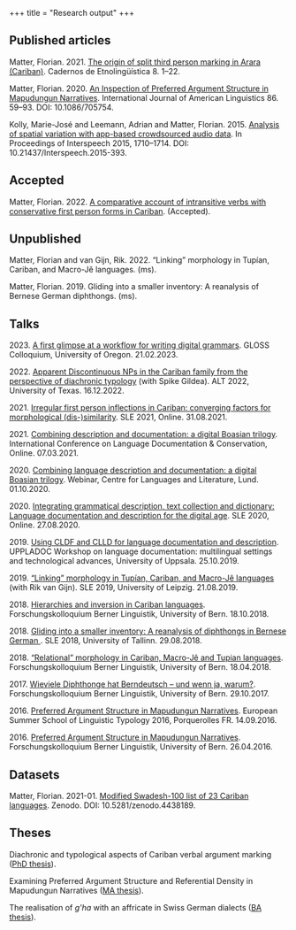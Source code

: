 +++
title = "Research output"
+++


## Published articles
<a name="matter2019arara"></a>Matter, Florian. 2021. [The origin of split third person marking in Arara (Cariban)](http://www.etnolinguistica.org/article:vol8n2-1). Cadernos de Etnolingüística 8. 1–22.

<a name="matter2020mapudungun"></a>Matter, Florian. 2020. [An Inspection of Preferred Argument Structure in Mapudungun Narratives](https://doi.org/10.1086/705754). International Journal of American Linguistics 86. 59–93. DOI: 10.1086/705754.

<a name="interspeech2015"></a>Kolly, Marie-José and Leemann, Adrian and Matter, Florian. 2015. [Analysis of spatial variation with app-based crowdsourced audio data](https://doi.org/10.21437/Interspeech.2015-393). In Proceedings of Interspeech 2015, 1710–1714. DOI: 10.21437/Interspeech.2015-393.

## Accepted
<a name="matter2021irregular"></a>Matter, Florian. 2022. [A comparative account of intransitive verbs with conservative first person forms in Cariban](https://github.com/fmatter/cariban\_irregular\_1). (Accepted).

## Unpublished
<a name="matter2021linking"></a>Matter, Florian and van Gijn, Rik. 2022. “Linking” morphology in Tupían, Cariban, and Macro-Jê languages. (ms).

<a name="matter2019bernese"></a>Matter, Florian. 2019. Gliding into a smaller inventory: A reanalysis of Bernese German diphthongs. (ms).

## Talks
<a name="gramgloss"></a> 2023\. [A first glimpse at a workflow for writing digital grammars](/pdfs/glossgram.pdf). GLOSS Colloquium, University of Oregon. 21.02.2023.

<a name="altnp"></a> 2022\. [Apparent Discontinuous NPs in the Cariban family from the perspective of diachronic typology](https://github.com/fmatter/cariban_nps/) (with Spike Gildea). ALT 2022, University of Texas. 16.12.2022.

<a name="irregularsle"></a> 2021\. [Irregular first person inflections in Cariban: converging factors for morphological (dis-)similarity](https://osf.io/8zqe4/). SLE 2021, Online. 31.08.2021.

<a name="gramricldc"></a> 2021\. [Combining description and documentation: a digital Boasian trilogy](/pdfs/gramr_icldc_matter.pdf). International Conference on Language Documentation & Conservation, Online. 07.03.2021.

<a name="gramrlund"></a> 2020\. [Combining language description and documentation: a digital Boasian trilogy](/pdfs/gramr_lund_slides.pdf). Webinar, Centre for Languages and Literature, Lund. 01.10.2020.

<a name="gramrsle"></a> 2020\. [Integrating grammatical description, text collection and dictionary: Language documentation and description for the digital age](https://osf.io/3vm6u/). SLE 2020, Online. 27.08.2020.

<a name="gramr"></a> 2019\. [Using CLDF and CLLD for language documentation and description](/pdfs/uppladoc_gramr.pdf). UPPLADOC Workshop on language documentation: multilingual settings and technological advances, University of Uppsala. 25.10.2019.

<a name="linking"></a> 2019\. [“Linking” morphology in Tupían, Cariban, and Macro-Jê languages](/pdfs/linking_morphemes_SLE.pdf) (with Rik van Gijn). SLE 2019, University of Leipzig. 21.08.2019.

<a name="hierarchies"></a> 2018\. [Hierarchies and inversion in Cariban languages](/pdfs/beling_hierarchies.pdf). Forschungskolloquium Berner Linguistik, University of Bern. 18.10.2018.

<a name="gliding"></a> 2018\. [Gliding into a smaller inventory: A reanalysis of diphthongs in Bernese German ](/pdfs/SLE_bernese.pdf). SLE 2018, University of Tallinn. 29.08.2018.

<a name="relational"></a> 2018\. [“Relational” morphology in Cariban, Macro-Jê and Tupian languages](/pdfs/beling_linking_morphemes.pdf). Forschungskolloquium Berner Linguistik, University of Bern. 18.04.2018.

<a name="diphbe"></a> 2017\. [Wieviele Diphthonge hat Berndeutsch – und wenn ja, warum?](/pdfs/beling_diphthongs.pdf). Forschungskolloquium Berner Linguistik, University of Bern. 29.10.2017.

<a name="mapudungunporq"></a> 2016\. [Preferred Argument Structure in Mapudungun Narratives](/pdfs/typoling_PAS.pdf). European Summer School of Linguistic Typology 2016, Porquerolles FR. 14.09.2016.

<a name="mapudungunbeling"></a> 2016\. [Preferred Argument Structure in Mapudungun Narratives](/pdfs/beling_PAS.pdf). Forschungskolloquium Berner Linguistik, University of Bern. 26.04.2016.

## Datasets
<a name="matter2021swadesh1"></a>Matter, Florian. 2021-01. [Modified Swadesh-100 list of 23 Cariban languages](https://doi.org/10.5281/zenodo.4438189). Zenodo. DOI: 10.5281/zenodo.4438189.

## Theses
Diachronic and typological aspects of Cariban verbal argument marking ([PhD thesis](/theses#dissertation)).

Examining Preferred Argument Structure and Referential Density in Mapudungun Narratives ([MA thesis](/theses#ma-thesis)).

The realisation of *g'ha* with an affricate in Swiss German dialects ([BA thesis](/theses#ba-thesis)).